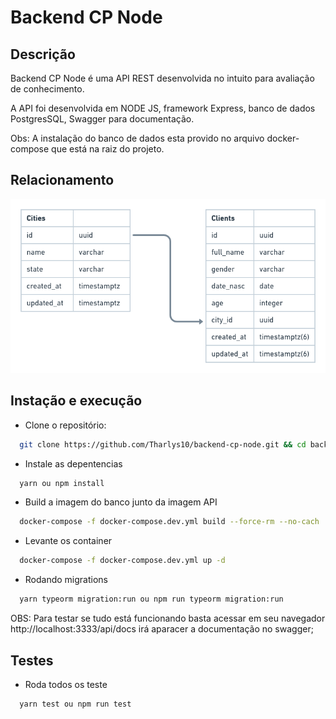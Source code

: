 # Backend CP Node

## Descrição

Backend CP Node é uma API REST desenvolvida no intuito para avaliação de conhecimento.

A API foi desenvolvida em NODE JS, framework Express, banco de dados PostgresSQL, Swagger para documentação.

Obs: A instalação do banco de dados esta provido no arquivo docker-compose que está na raiz do projeto.

## Relacionamento

<img src=".github/assets/schema-db.png" alt="Schema DB">

## Instação e execução

- Clone o repositório:

```sh
  git clone https://github.com/Tharlys10/backend-cp-node.git && cd backend-cp-node
```

- Instale as depentencias

```sh
  yarn ou npm install
```

- Build a imagem do banco junto da imagem API

```sh
  docker-compose -f docker-compose.dev.yml build --force-rm --no-cach
```

- Levante os container

```sh
  docker-compose -f docker-compose.dev.yml up -d
```

- Rodando migrations

```sh
  yarn typeorm migration:run ou npm run typeorm migration:run
```

OBS: Para testar se tudo está funcionando basta acessar em seu navegador http://localhost:3333/api/docs irá aparacer a documentação no swagger;

## Testes

- Roda todos os teste

```sh
  yarn test ou npm run test
```
